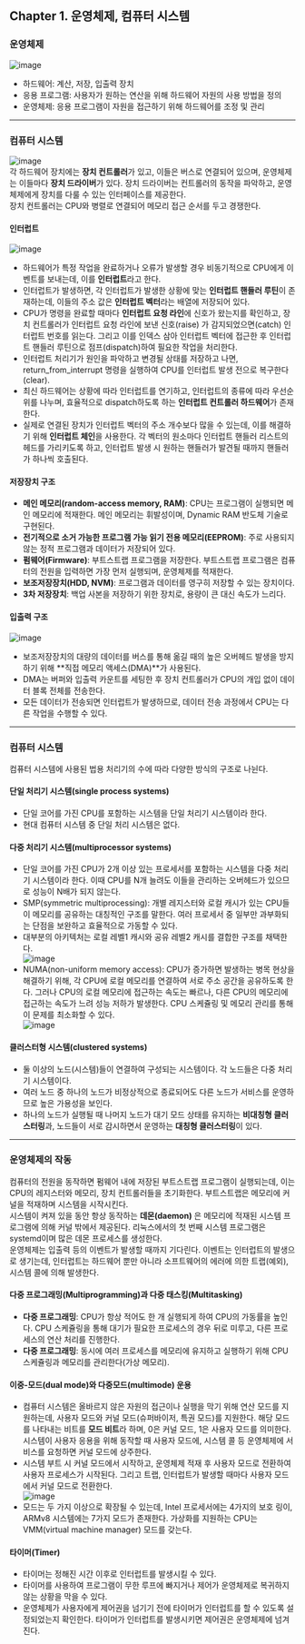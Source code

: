 ## Chapter 1. 운영체제, 컴퓨터 시스템

### 운영체제
![image](https://user-images.githubusercontent.com/55453184/168225234-3df5738c-337d-4b19-a82f-01831bd24149.png)  
* 하드웨어: 계산, 저장, 입출력 장치
* 응용 프로그램: 사용자가 원하는 연산을 위해 하드웨어 자원의 사용 방법을 정의
* 운영체제: 응용 프로그램이 자원을 접근하기 위해 하드웨어를 조정 및 관리
- - -
### 컴퓨터 시스템
![image](https://user-images.githubusercontent.com/55453184/168234480-6640e7f0-a741-440c-82e1-6a8497d2b61a.png)  
각 하드웨어 장치에는 **장치 컨트롤러**가 있고, 이들은 버스로 연결되어 있으며, 운영체제는 이들마다 **장치 드라이버**가 있다. 장치 드라이버는 컨트롤러의 동작을 파악하고, 운영체제에게 장치를 다룰 수 있는 인터페이스를 제공한다.  
장치 컨트롤러는 CPU와 병렬로 연결되어 메모리 접근 순서를 두고 경쟁한다.

#### 인터럽트
![image](https://user-images.githubusercontent.com/55453184/168235361-3235554b-cd41-4aee-b117-cc919ed07b88.png)
* 하드웨어가 특정 작업을 완료하거나 오류가 발생할 경우 비동기적으로 CPU에게 이벤트를 보내는데, 이를 **인터럽트**라고 한다.
* 인터럽트가 발생하면, 각 인터럽트가 발생한 상황에 맞는 **인터럽트 핸들러 루틴**이 존재하는데, 이들의 주소 값은 **인터럽트 벡터**라는 배열에 저장되어 있다.
* CPU가 명령을 완료할 때마다 **인터럽트 요청 라인**에 신호가 왔는지를 확인하고, 장치 컨트롤러가 인터럽트 요청 라인에 보낸 신호(raise) 가 감지되었으면(catch) 인터럽트 번호를 읽는다. 그리고 이를 인덱스 삼아 인터럽트 벡터에 접근한 후 인터럽트 핸들러 루틴으로 점프(dispatch)하여 필요한 작업을 처리한다.
* 인터럽트 처리기가 원인을 파악하고 변경될 상태를 저장하고 나면, return_from_interrupt 명령을 실행하여 CPU를 인터럽트 발생 전으로 복구한다(clear).
* 최신 하드웨어는 상황에 따라 인터럽트를 연기하고, 인터럽트의 종류에 따라 우선순위를 나누며, 효율적으로 dispatch하도록 하는 **인터럽트 컨트롤러 하드웨어**가 존재한다.
* 실제로 연결된 장치가 인터럽트 벡터의 주소 개수보다 많을 수 있는데, 이를 해결하기 위해 **인터럽트 체인**을 사용한다. 각 벡터의 원소마다 인터럽트 핸들러 리스트의 헤드를 가리키도록 하고, 인터럽트 발생 시 원하는 핸들러가 발견될 때까지 핸들러가 하나씩 호출된다.

#### 저장장치 구조
* **메인 메모리(random-access memory, RAM)**: CPU는 프로그램이 실행되면 메인 메모리에 적재한다. 메인 메모리는 휘발성이며, Dynamic RAM 반도체 기술로 구현된다.
* **전기적으로 소거 가능한 프로그램 가능 읽기 전용 메모리(EEPROM)**: 주로 사용되지 않는 정적 프로그램과 데이터가 저장되어 있다.
* **펌웨어(Firmware)**: 부트스트랩 프로그램을 저장한다. 부트스트랩 프로그램은 컴퓨터의 전원을 입력하면 가장 먼저 실행되며, 운영체제를 적재한다.
* **보조저장장치(HDD, NVM)**: 프로그램과 데이터를 영구히 저장할 수 있는 장치이다.
* **3차 저장장치**: 백업 사본을 저장하기 위한 장치로, 용량이 큰 대신 속도가 느리다.

#### 입출력 구조
![image](https://user-images.githubusercontent.com/55453184/168235263-d2c460bd-f33f-49d3-99b3-31254dcf8627.png)
* 보조저장장치의 대량의 데이터를 버스를 통해 옮길 때의 높은 오버헤드 발생을 방지하기 위해 **직접 메모리 액세스(DMA)**가 사용된다.
* DMA는 버퍼와 입출력 카운트를 세팅한 후 장치 컨트롤러가 CPU의 개입 없이 데이터 블록 전체를 전송한다.
* 모든 데이터가 전송되면 인터럽트가 발생하므로, 데이터 전송 과정에서 CPU는 다른 작업을 수행할 수 있다.
- - -
### 컴퓨터 시스템
컴퓨터 시스템에 사용된 법용 처리기의 수에 따라 다양한 방식의 구조로 나뉜다.

#### 단일 처리기 시스템(single process systems)
* 단일 코어를 가진 CPU를 포함하는 시스템을 단일 처리기 시스템이라 한다.
* 현대 컴퓨터 시스템 중 단일 처리 시스템은 없다.

#### 다중 처리기 시스템(multiprocessor systems)
* 단일 코어를 가진 CPU가 2개 이상 있는 프로세서를 포함하는 시스템을 다중 처리기 시스템이라 한다. 이때 CPU를 N개 늘려도 이들을 관리하는 오버헤드가 있으므로 성능이 N배가 되지 않는다.
* SMP(symmetric multiprocessing): 개별 레지스터와 로컬 캐시가 있는 CPU들이 메모리를 공유하는 대칭적인 구조를 말한다. 여러 프로세서 중 일부만 과부화되는 단점을 보완하고 효율적으로 가동할 수 있다.
* 대부분의 아키텍처는 로컬 레벨1 캐시와 공유 레벨2 캐시를 결합한 구조를 채택한다.  
![image](https://user-images.githubusercontent.com/55453184/168240665-ddd4d363-4dd1-4198-ae0f-e9ecbbba70e1.png)
* NUMA(non-uniform memory access): CPU가 증가하면 발생하는 병목 현상을 해결하기 위해, 각 CPU에 로컬 메모리를 연결하여 서로 주소 공간을 공유하도록 한다. 그러나 CPU의 로컬 메모리에 접근하는 속도는 빠르나, 다른 CPU의 메모리에 접근하는 속도가 느려 성능 저하가 발생한다. CPU 스케쥴링 및 메모리 관리를 통해 이 문제를 최소화할 수 있다.  
![image](https://user-images.githubusercontent.com/55453184/168240728-41dede64-4a1b-42f9-9a9d-59dd0780cfa9.png)

#### 클러스터형 시스템(clustered systems)
* 둘 이상의 노드(시스템)들이 연결하여 구성되는 시스템이다. 각 노드들은 다중 처리기 시스템이다.
* 여러 노드 중 하나의 노드가 비정상적으로 종료되어도 다른 노드가 서비스를 운영하므로 높은 가용성을 보인다.
* 하나의 노드가 실행될 때 나머지 노드가 대기 모드 상태를 유지하는 **비대칭형 클러스터링**과, 노드들이 서로 감시하면서 운영하는 **대칭형 클러스터링**이 있다.
- - -
### 운영체제의 작동
컴퓨터의 전원을 동작하면 펌웨어 내에 저장된 부트스트랩 프로그램이 실행되는데, 이는 CPU의 레지스터와 메모리, 장치 컨트롤러들을 초기화한다. 부트스트랩은 메모리에 커널을 적재하며 시스템을 시작시킨다.  
시스템이 켜져 있을 동안 항상 동작하는 **데몬(daemon)** 은 메모리에 적재된 시스템 프로그램에 의해 커널 밖에서 제공된다. 리눅스에서의 첫 번째 시스템 프로그램은 systemd이며 많은 데몬 프로세스를 생성한다.  
운영체제는 입출력 등의 이벤트가 발생할 때까지 기다린다. 이벤트는 인터럽트의 발생으로 생기는데, 인터럽트는 하드웨어 뿐만 아니라 소프트웨어의 에러에 의한 트랩(예외), 시스템 콜에 의해 발생한다.

#### 다중 프로그래밍(Multiprogramming)과 다중 태스킹(Multitasking)
* **다중 프로그래밍**: CPU가 항상 적어도 한 개 실행되게 하여 CPU의 가동률을 높인다. CPU 스케쥴링을 통해 대기가 필요한 프로세스의 경우 뒤로 미루고, 다른 프로세스의 연산 처리를 진행한다.
* **다중 프로그래밍**: 동시에 여러 프로세스를 메모리에 유지하고 실행하기 위해 CPU 스케쥴링과 메모리를 관리한다(가상 메모리).

#### 이중-모드(dual mode)와 다중모드(multimode) 운용
* 컴퓨터 시스템은 올바르지 않은 자원의 접근이나 실행을 막기 위해 연산 모드를 지원하는데, 사용자 모드와 커널 모드(슈퍼바이저, 특권 모드)를 지원한다. 해당 모드를 나타내는 비트를 **모드 비트**라 하며, 0은 커널 모드, 1은 사용자 모드를 의미한다. 시스템이 사용자 응용을 위해 동작할 때 사용자 모드에, 시스템 콜 등 운영체제에 서비스를 요청하면 커널 모드에 상주한다.
* 시스템 부트 시 커널 모드에서 시작하고, 운영체제 적재 후 사용자 모드로 전환하여 사용자 프로세스가 시작된다. 그리고 트랩, 인터럽트가 발생할 때마다 사용자 모드에서 커널 모드로 전환한다.  
![image](https://user-images.githubusercontent.com/55453184/168251565-4a91cd72-b096-41e3-a713-9f7b22956f7e.png)
* 모드는 두 가지 이상으로 확장될 수 있는데, Intel 프로세서에는 4가지의 보호 링이, ARMv8 시스템에는 7가지 모드가 존재한다. 가상화를 지원하는 CPU는 VMM(virtual machine manager) 모드를 갖는다.

#### 타이머(Timer)
* 타이머는 정해진 시간 이후로 인터럽트를 발생시킬 수 있다.
* 타이머를 사용하여 프로그램이 무한 루프에 빠지거나 제어가 운영체제로 복귀하지 않는 상황을 막을 수 있다.
* 운영체제가 사용자에게 제어권을 넘기기 전에 타이머가 인터럽트를 할 수 있도록 설정되었는지 확인한다. 타이머가 인터럽트를 발생시키면 제어권은 운영체제에 넘겨진다.
